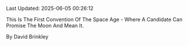 Last Updated: 2025-06-05 00:26:12

This Is The First Convention Of The Space Age - Where A Candidate Can Promise The Moon And Mean It.

By David Brinkley